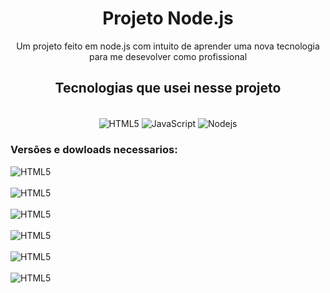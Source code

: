 <h1 align="center">Projeto Node.js</h1>

<p align="center">Um projeto feito em node.js com intuito de aprender uma nova tecnologia para me desevolver como profissional </p>

<h2 align="center">Tecnologias que usei nesse projeto</h2>

<div align="center" style ="display: inline_block"></br>
    <img align ="center" alt=" HTML5 " src = "https://img.shields.io/badge/HTML5-E34F26?style=for-the-badge&logo=html5&logoColor=white " >
    <img align ="center" alt=" JavaScript " src = "https://img.shields.io/badge/JavaScript-323330?style=for-the-badge&logo=javascript&logoColor=F7DF1E  " >
    <img align ="center" alt=" Nodejs " src = "https://img.shields.io/badge/Node.js-43853D?style=for-the-badge&logo=node.js&logoColor=white">

<br>
</div>
<h3 align = "left">Versões e dowloads necessarios: </h3>

<div align="center" style ="display: inline_block">
<img align = "left" alt="HTML5" src = "https://img.shields.io/badge/mongoose-6.2.1-green">
<br>
<br>
<img align = "left" alt="HTML5" src = "https://img.shields.io/badge/nodemon-3.0.1-green">
<br>
<br>
<img align = "left" alt="HTML5" src = "https://img.shields.io/badge/mongodb-6.1.0-green">
<br>
<br>
<img align = "left" alt="HTML5" src = "https://img.shields.io/badge/express-4.17.2-green">
<br>
<br>
<img align = "left" alt="HTML5" src = "https://img.shields.io/badge/ejs-3.1.6-green">
<br>
<br>
<img align = "left" alt="HTML5" src = "https://img.shields.io/badge/Postman-green">
</div>

</div></br>
